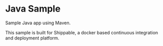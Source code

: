 Java Sample
================

Sample Java app using Maven.

This sample is built for Shippable, a docker based continuous integration and deployment platform.   
